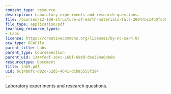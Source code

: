 ```yaml
---
content_type: resource
description: Laboratory experiments and research questions.
file: /courses/12-108-structure-of-earth-materials-fall-2004/bc14b0fcd02c52d54641dcb93555f294_lab9.pdf
file_type: application/pdf
learning_resource_types:
- Labs
license: https://creativecommons.org/licenses/by-nc-sa/4.0/
ocw_type: OCWFile
parent_title: Labs
parent_type: CourseSection
parent_uid: 1344fedf-10cc-160f-69dd-dce324e6de68
resourcetype: Document
title: lab9.pdf
uid: bc14b0fc-d02c-52d5-4641-dcb93555f294
---
```

Laboratory experiments and research questions.